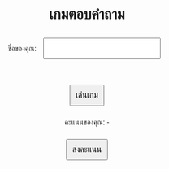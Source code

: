 <html lang="th">
<head>
  <meta charset="UTF-8">
  <title>เกมตอบคำถาม - Project1</title>
  <style>
    body { font-family: 'Prompt', sans-serif; text-align: center; margin: 50px; }
    input, button { font-size: 1rem; margin: 10px; padding: 10px; }
  </style>
</head>
<body>

  <h1>เกมตอบคำถาม</h1>

  <label>ชื่อของคุณ: <input type="text" id="nameInput" /></label><br><br>

  <button onclick="playGame()">เล่นเกม</button>
  <p id="scoreDisplay">คะแนนของคุณ: -</p>

  <button onclick="submitScore()">ส่งคะแนน</button>

  <script>
    let score = 0;

    function playGame() {
      // เกมจำลองสุ่มคะแนน (แทนคำถามจริง)
      score = Math.floor(Math.random() * 11); // 0–10
      document.getElementById("scoreDisplay").textContent = "คะแนนของคุณ: " + score;
    }

    function submitScore() {
      const name = document.getElementById("nameInput").value.trim();
      if (!name) {
        alert("กรุณากรอกชื่อก่อนส่งคะแนน");
        return;
      }

      const endpoint = "https://script.google.com/macros/s/AKfycbwXXX/exec"; // แทนด้วย URL ของคุณ

      fetch(endpoint, {
        method: "POST",
        headers: { "Content-Type": "application/json" },
        body: JSON.stringify({ name: name, score: score })
      })
      .then(response => response.json())
      .then(data => {
        alert("ส่งคะแนนเรียบร้อยแล้ว!");
        console.log("บันทึกสำเร็จ:", data);
      })
      .catch(error => {
        console.error("เกิดข้อผิดพลาด:", error);
        alert("ส่งคะแนนไม่สำเร็จ");
      });
    }
  </script>

</body>
</html>
